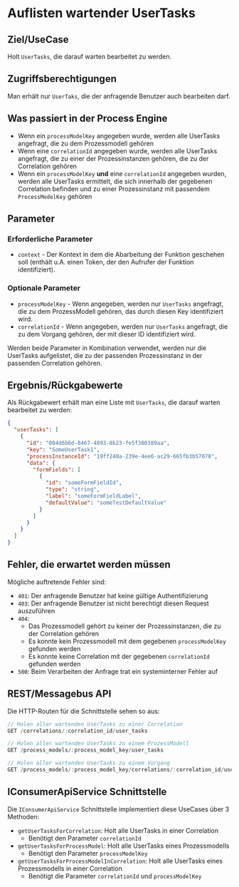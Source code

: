 # Auflisten wartender UserTasks

## Ziel/UseCase

Holt `UserTasks`, die darauf warten bearbeitet zu werden.

## Zugriffsberechtigungen

Man erhält nur `UserTaks`, die der anfragende Benutzer auch bearbeiten darf.

## Was passiert in der Process Engine

- Wenn ein `processModelKey` angegeben wurde, werden alle UserTasks angefragt,
  die zu dem Prozessmodell gehören
- Wenn eine `correlationId` angegeben wurde, werden alle UserTasks angefragt,
  die zu einer der Prozessinstanzen gehören, die zu der Correlation gehören
- Wenn ein `processModelKey` **und** eine `correlationId` angegeben wurden, werden
  alle UserTasks ermittelt, die sich innerhalb der gegebenen Correlation befinden
  und zu einer Prozessinstanz mit passendem `ProcessModelKey` gehören

## Parameter

### Erforderliche Parameter

* `context` - Der Kontext in dem die Abarbeitung der Funktion geschehen soll
  (enthält u.A. einen Token, der den Aufrufer der Funktion identifiziert).

### Optionale Parameter

* `processModelKey` - Wenn angegeben, werden nur `UserTasks` angefragt, die zu
  dem ProzessModell gehören, das durch diesen Key identifiziert wird.
* `correlationId` - Wenn angegeben, werden nur `UserTasks` angefragt, die zu
  dem Vorgang gehören, der mit dieser ID identifiziert wird.

Werden beide Parameter in Kombination verwendet, werden nur die UserTasks
aufgelistet, die zu der passenden Prozessinstanz in der passenden Correlation
gehören.

## Ergebnis/Rückgabewerte

Als Rückgabewert erhält man eine Liste mit `UserTasks`, die darauf warten
bearbeitet zu werden:

```JSON
{
  "userTasks": [
    {
      "id": "004d6b6d-8467-4893-8b23-fe5f380389aa",
      "key": "SomeUserTask1",
      "processInstanceId": "19ff240a-239e-4ee6-ac29-665fb3b57078",
      "data": {
        "formFields": [
          {
            "id": "someFormFieldId",
            "type": "string",
            "label": "someFormFieldLabel",
            "defaultValue": "someTestDefaultValue"
          }
        ]
      }
    }
  ]
}
```

## Fehler, die erwartet werden müssen

Mögliche auftretende Fehler sind:
- `401`: Der anfragende Benutzer hat keine gültige Authentifizierung
- `403`: Der anfragende Benutzer ist nicht berechtigt diesen Request auszuführen
- `404`:
  - Das Prozessmodell gehört zu keiner der Prozessinstanzen, die zu der
    Correlation gehören
  - Es konnte kein Prozessmodell mit dem gegebenen `processModelKey`
    gefunden werden
  - Es konnte keine Correlation mit der gegebenen `correlationId`
    gefunden werden
- `500`: Beim Verarbeiten der Anfrage trat ein systeminterner Fehler auf

## REST/Messagebus API

Die HTTP-Routen für die Schnittstelle sehen so aus:

```JavaScript
// Holen aller wartenden UserTasks zu einer Correlation
GET /correlations/:correlation_id/user_tasks

// Holen aller wartenden UserTasks zu einem ProzessModell
GET /process_models/:process_model_key/user_tasks

// Holen aller wartenden UserTasks zu einem Vorgang
GET /process_models/:process_model_key/correlations/:correlation_id/user_tasks
```

## IConsumerApiService Schnittstelle

Die `IConsumerApiService` Schnittstelle implementiert diese UseCases über
3 Methoden:

- `getUserTasksForCorrelation`: Holt alle UserTasks in einer Correlation
  - Benötigt den Parameter `correlationId`
- `getUserTasksForProcessModel`: Holt alle UserTasks eines Prozessmodells
  - Benötigt den Parameter `processModelKey`
- `getUserTasksForProcessModelInCorrelation`: Holt alle UserTasks eines
  Prozessmodells in einer Correlation
  - Benötigt die Parameter `correlationId` und `processModelKey`
